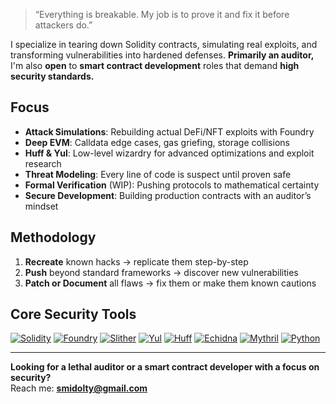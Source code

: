 > “Everything is breakable. My job is to prove it and fix it before attackers do.”

I specialize in tearing down Solidity contracts, simulating real exploits, and transforming vulnerabilities into hardened defenses.
**Primarily an auditor,** I'm also **open** to **smart contract development** roles that demand **high security standards.**

## Focus
- **Attack Simulations**: Rebuilding actual DeFi/NFT exploits with Foundry  
- **Deep EVM**: Calldata edge cases, gas griefing, storage collisions  
- **Huff & Yul**: Low-level wizardry for advanced optimizations and exploit research  
- **Threat Modeling**: Every line of code is suspect until proven safe  
- **Formal Verification** (WIP): Pushing protocols to mathematical certainty  
- **Secure Development**: Building production contracts with an auditor’s mindset

## Methodology
1. **Recreate** known hacks → replicate them step-by-step  
2. **Push** beyond standard frameworks → discover new vulnerabilities  
3. **Patch or Document** all flaws → fix them or make them known cautions  

## Core Security Tools

[![Solidity](https://img.shields.io/badge/Solidity-black?style=for-the-badge&logo=solidity)](https://docs.soliditylang.org/)
[![Foundry](https://img.shields.io/badge/Foundry-black?style=for-the-badge&logo=cloudfoundry)](https://github.com/foundry-rs/foundry)
[![Slither](https://img.shields.io/badge/Slither-black?style=for-the-badge)](https://github.com/crytic/slither)
[![Yul](https://img.shields.io/badge/Yul-black?style=for-the-badge)](https://docs.soliditylang.org/en/latest/yul.html)
[![Huff](https://img.shields.io/badge/Huff-black?style=for-the-badge)](https://huff.sh/)
[![Echidna](https://img.shields.io/badge/Echidna-black?style=for-the-badge)](https://github.com/crytic/echidna)
[![Mythril](https://img.shields.io/badge/Mythril-black?style=for-the-badge)](https://github.com/ConsenSys/mythril)
[![Python](https://img.shields.io/badge/Python-black?style=for-the-badge&logo=Python)](https://www.python.org/)


---

**Looking for a lethal auditor or a smart contract developer with a focus on security?**  
Reach me: [**smidolty@gmail.com**](mailto:smidolty@gmail.com)
